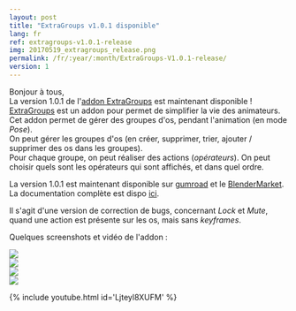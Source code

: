 ```yaml
---
layout: post
title: "ExtraGroups v1.0.1 disponible"
lang: fr
ref: extragroups-v1.0.1-release
img: 20170519_extragroups_release.png
permalink: /fr/:year/:month/ExtraGroups-V1.0.1-release/
version: 1
---
```


Bonjour à tous,  
La version 1.0.1 de l'[addon ExtraGroups][1] est maintenant disponible !  
[ExtraGroups][1] est un addon pour permet de simplifier la vie des animateurs.  
Cet addon permet de gérer des groupes d'os, pendant l'animation (en mode _Pose_).  
On peut gérer les groupes d'os (en créer, supprimer, trier, ajouter / supprimer des os dans les groupes).  
Pour chaque groupe, on peut réaliser des actions (_opérateurs_). On peut choisir quels sont les opérateurs qui sont affichés, et dans quel ordre.  

La version 1.0.1 est maintenant disponible sur [gumroad][2] et le [BlenderMarket][3].  
La documentation complète est dispo [ici][2].

Il s'agit d'une version de correction de bugs, concernant _Lock_ et _Mute_, quand une action est présente sur les os, mais sans _keyframes_.

Quelques screenshots et vidéo de l'addon :    

![][5]  
![][6]  
![][7]  
![][8]  

{% include youtube.html id='Ljteyl8XUFM' %}

[1]: {{site.base_url}}/fr/tools/ExtraGroups/
[2]: https://gumroad.com/l/ExtraGroups
[3]: https://blendermarket.com/products/extragroups
[5]: {{site.base_url}}/assets/img/ExtraGroups/popup.png
[6]: {{site.base_url}}/assets/img/ExtraGroups/manage_groups.png
[7]: {{site.base_url}}/assets/img/ExtraGroups/manage_operator.png
[8]: {{site.base_url}}/assets/img/ExtraGroups/manage_event.png
